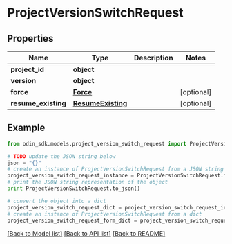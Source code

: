 # ProjectVersionSwitchRequest


## Properties

Name | Type | Description | Notes
------------ | ------------- | ------------- | -------------
**project_id** | **object** |  | 
**version** | **object** |  | 
**force** | [**Force**](Force.md) |  | [optional] 
**resume_existing** | [**ResumeExisting**](ResumeExisting.md) |  | [optional] 

## Example

```python
from odin_sdk.models.project_version_switch_request import ProjectVersionSwitchRequest

# TODO update the JSON string below
json = "{}"
# create an instance of ProjectVersionSwitchRequest from a JSON string
project_version_switch_request_instance = ProjectVersionSwitchRequest.from_json(json)
# print the JSON string representation of the object
print ProjectVersionSwitchRequest.to_json()

# convert the object into a dict
project_version_switch_request_dict = project_version_switch_request_instance.to_dict()
# create an instance of ProjectVersionSwitchRequest from a dict
project_version_switch_request_form_dict = project_version_switch_request.from_dict(project_version_switch_request_dict)
```
[[Back to Model list]](../README.md#documentation-for-models) [[Back to API list]](../README.md#documentation-for-api-endpoints) [[Back to README]](../README.md)


